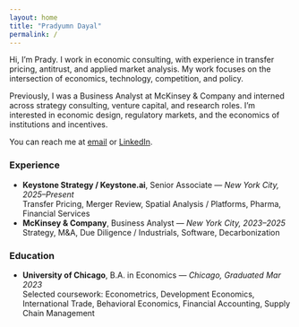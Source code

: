 ```yaml
---
layout: home
title: "Pradyumn Dayal"
permalink: /
---
```


Hi, I’m Prady. I work in economic consulting, with experience in transfer pricing, antitrust, and applied market analysis. My work focuses on the intersection of economics, technology, competition, and policy.

Previously, I was a Business Analyst at McKinsey & Company and interned across strategy consulting, venture capital, and research roles. I’m interested in economic design, regulatory markets, and the economics of institutions and incentives.

You can reach me at [email](mailto:pradyumn.dayal@gmail.com) or [LinkedIn](https://www.linkedin.com/in/pradyumn-dayal/).


### Experience

- **Keystone Strategy / Keystone.ai**, Senior Associate — *New York City, 2025–Present*  
  Transfer Pricing, Merger Review, Spatial Analysis / Platforms, Pharma, Financial Services
- **McKinsey & Company**, Business Analyst — *New York City, 2023–2025*  
  Strategy, M&A, Due Diligence / Industrials, Software, Decarbonization


### Education

- **University of Chicago**, B.A. in Economics — *Chicago, Graduated Mar 2023*  
  Selected coursework: Econometrics, Development Economics, International Trade, Behavioral Economics, Financial Accounting, Supply Chain Management
